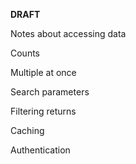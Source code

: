 **DRAFT**

Notes about accessing data

Counts

Multiple at once

Search parameters

Filtering returns

Caching

Authentication